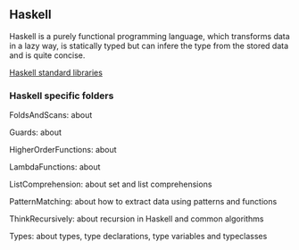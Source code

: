 ## Haskell

Haskell is a purely functional programming language, which transforms data in a lazy way, is statically typed
but can infere the type from the stored data and is quite concise.  

[Haskell standard libraries](https://downloads.haskell.org/~ghc/latest/docs/html/libraries/index.html)  

### Haskell specific folders

FoldsAndScans: about

Guards: about 

HigherOrderFunctions: about

LambdaFunctions: about 

ListComprehension: about set and list comprehensions

PatternMatching: about how to extract data using patterns and functions

ThinkRecursively: about recursion in Haskell and common algorithms

Types: about types, type declarations, type variables and typeclasses